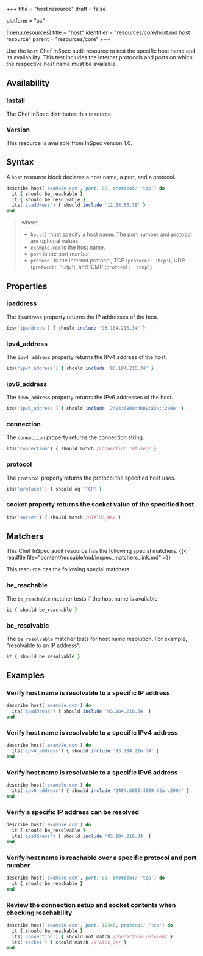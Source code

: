 +++
title = "host resource"
draft = false

platform = "os"

[menu.resources]
    title = "host"
    identifier = "resources/core/host.md host resource"
    parent = "resources/core"
+++

Use the `host` Chef InSpec audit resource to test the specific host name and its availability. This test includes the internet protocols and ports on which the respective host name must be available.

## Availability

### Install

The Chef InSpec distributes this resource.

### Version

This resource is available from InSpec version 1.0.

## Syntax

A `host` resource block declares a host name, a port, and a protocol.

```ruby
describe host('example.com', port: 80, protocol: 'tcp') do
  it { should be_reachable }
  it { should be_resolvable }
  its('ipaddress') { should include '12.34.56.78' }
end
```

> where
>
> - `host()` must specify a host name. The port number and protocol are optional values.
> - `example.com` is the host name.
> - `port` is the port number.
> - `protocol` is the internet protocol, TCP (`protocol: 'tcp'`), UDP (`protocol: 'udp'`), and ICMP (`protocol: 'icmp'`)

## Properties

### ipaddress

The `ipaddress` property returns the IP addresses of the host.

```ruby
its('ipaddress') { should include '93.184.216.34' }
```

### ipv4_address

The `ipv4_address` property returns the IPv4 address of the host.

```ruby
its('ipv4_address') { should include '93.184.216.34' }
```

### ipv6_address

The `ipv6_address` property returns the IPv6 addresses of the host.

```ruby
its('ipv6_address') { should include '2404:6800:4009:82a::200e' }
```

### connection

The `connection` property returns the connection string.

```ruby
its('connection') { should match /connection refused/ }
```

### protocol

The `protocol` property returns the protocol the specified host uses.

```ruby
its('protocol') { should eq 'TCP' }
```

### socket property returns the socket value of the specified host

```ruby
its('socket') { should match /STATUS_OK/ }
```

## Matchers

This Chef InSpec audit resource has the following special matchers. {{< readfile file="content/reusable/md/inspec_matchers_link.md" >}}

This resource has the following special matchers.

### be_reachable

The `be_reachable` matcher tests if the host name is available.

```ruby
it { should be_reachable }
```

### be_resolvable

The `be_resolvable` matcher tests for host name resolution. For example, "resolvable to an IP address".

```ruby
it { should be_resolvable }
```

## Examples

### Verify host name is resolvable to a specific IP address

```ruby
describe host('example.com') do
  its('ipaddress') { should include '93.184.216.34' }
end
```

### Verify host name is resolvable to a specific IPv4 address

```ruby
describe host('example.com') do
  its('ipv4_address') { should include '93.184.216.34' }
end
```

### Verify host name is resolvable to a specific IPv6 address

```ruby
describe host('example.com') do
  its('ipv6_address') { should include '2404:6800:4009:82a::200e' }
end
```

### Verify a specific IP address can be resolved

```ruby
describe host('example.com') do
  it { should be_resolvable }
  its('ipaddress') { should include '93.184.216.34' }
end
```

### Verify host name is reachable over a specific protocol and port number

```ruby
describe host('example.com', port: 80, protocol: 'tcp') do
  it { should be_reachable }
end
```

### Review the connection setup and socket contents when checking reachability

```ruby
describe host('example.com', port: 12345, protocol: 'tcp') do
  it { should be_reachable }
  its('connection') { should_not match /connection refused/ }
  its('socket') { should match /STATUS_OK/ }
end
```
